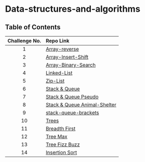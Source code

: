 # Data-structures-and-algorithms

## Table of Contents

| Challenge No. | Repo Link                                                                                                                                               |
|:-------------:|:--------------------------------------------------------------------------------------------------------------------------------------------------------|
|       1       | [Array-reverse](https://github.com/muhammadqasemtarboush1/data-structures-and-algorithms/blob/main/array-reverse/README.md)                             |
|       2       | [Array-Insert-Shift](https://github.com/muhammadqasemtarboush1/data-structures-and-algorithms/blob/main/array-insert-shift/README.md)                   |
|       3       | [Array-Binary-Search](https://github.com/muhammadqasemtarboush1/data-structures-and-algorithms/blob/main/array_binary_search/README.md)                 |
|       4       | [Linked-List](https://github.com/muhammadqasemtarboush1/data-structures-and-algorithms/blob/main/linked_list/README.md)                                 |
|       5       | [Zip-List](https://github.com/muhammadqasemtarboush1/data-structures-and-algorithms/blob/main/linked_list/zip_list/README.md)                           |
|       6       | [Stack & Queue](https://github.com/muhammadqasemtarboush1/data-structures-and-algorithms/blob/main/stack_and_queue/README.md)                           |
|       7       | [Stack & Queue Pseudo](https://github.com/muhammadqasemtarboush1/data-structures-and-algorithms/blob/main/stack_queue_pseudo/README.md)                 |
|       8       | [Stack & Queue Animal-Shelter](https://github.com/muhammadqasemtarboush1/data-structures-and-algorithms/blob/main/stack_queue_animal_shelter/README.md) |
|       9       | [stack-queue-brackets ](https://github.com/muhammadqasemtarboush1/data-structures-and-algorithms/blob/main/stack_queue_brackets/README.md)              |
|      10       | [ Trees ](https://github.com/muhammadqasemtarboush1/data-structures-and-algorithms/blob/main/trees/README.md)                                           |
|      11       | [ Breadth First ](https://github.com/muhammadqasemtarboush1/data-structures-and-algorithms/blob/main/trees/helper_functions/b_f_s/README.md)            |
|      12       | [ Tree Max ](https://github.com/muhammadqasemtarboush1/data-structures-and-algorithms/blob/main/trees/Max_README.md)                                    |
|      13       | [ Tree Fizz Buzz ](https://github.com/muhammadqasemtarboush1/data-structures-and-algorithms/blob/main/trees/helper_functions/tree_fizz_buzz/README.md)  |
|      14       | [ Insertion Sort ](https://github.com/muhammadqasemtarboush1/data-structures-and-algorithms/blob/main/sorting/insertion/README.md)                      |
